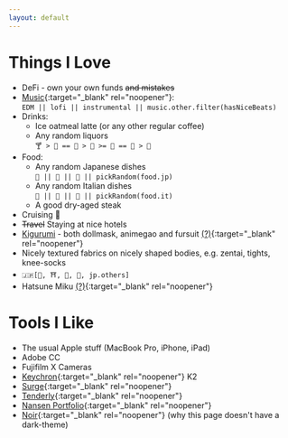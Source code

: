 ```yaml
---
layout: default
---
```


# Things I Love

- DeFi - own your own funds ~~and mistakes~~
- [Music](https://twitter.com/search?q=(%23AppleMusic)%20(from%3ABeriru_Chan)%20filter%3Alinks%20-filter%3Areplies&src=typed_query&f=live){:target="_blank" rel="noopener"}: \
`EDM || lofi || instrumental || music.other.filter(hasNiceBeats)`
- Drinks:
	- Ice oatmeal latte (or any other regular coffee)
	- Any random liquors \
`🍸 > 🥂 == 🍾 > 🍷 >= 🥃 == 🍹 > 🍻`
- Food:
	- Any random Japanese dishes \
`🍜 || 🍣 || 🍤 || pickRandom(food.jp)`
	- Any random Italian dishes \
`🍝 || 🍕 || 🥗 || pickRandom(food.it)`
	- A good dry-aged steak
- Cruising 🚢
- ~~Travel~~ Staying at nice hotels
- [Kigurumi](kig-list/) - both dollmask, animegao and fursuit [(?)](https://en.wikipedia.org/wiki/Animegao_kigurumi){:target="_blank" rel="noopener"}
- Nicely textured fabrics <span class="hidden-text">on nicely shaped bodies, e.g. zentai, tights, knee-socks</span>
- `🇯🇵[🍱, ⛩️, 🗻, 👘, jp.others]`
- Hatsune Miku [(?)](https://en.wikipedia.org/wiki/Hatsune_Miku){:target="_blank" rel="noopener"}

# Tools I Like

- The usual Apple stuff (MacBook Pro, iPhone, iPad)
- Adobe CC
- Fujifilm X Cameras
- [Keychron](https://www.keychron.com/){:target="_blank" rel="noopener"} K2
- [Surge](https://nssurge.com){:target="_blank" rel="noopener"}
- [Tenderly](https://tenderly.co){:target="_blank" rel="noopener"}
- [Nansen Portfolio](https://portfolio.nansen.ai/){:target="_blank" rel="noopener"}
- [Noir](https://getnoir.app){:target="_blank" rel="noopener"} (why this page doesn't have a dark-theme)